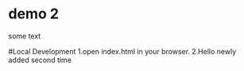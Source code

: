 # demo 2


some text   

#Local Development
1.open index.html in your browser.
2.Hello newly added second time